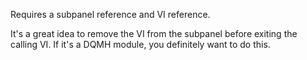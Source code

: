 Requires a subpanel reference and VI reference.

It's a great idea to remove the VI from the subpanel before exiting the calling VI. If it's a DQMH module, you definitely want to do this.
